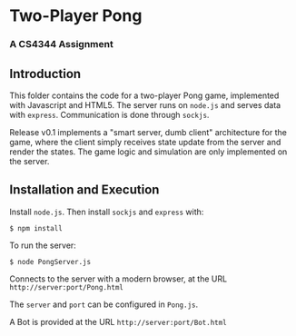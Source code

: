 # Two-Player Pong
### A CS4344 Assignment

## Introduction
This folder contains the code for a two-player Pong game, implemented with Javascript and HTML5.  The server runs on ```node.js``` and serves data with ```express```.  Communication is done through ```sockjs```.  

Release v0.1 implements a "smart server, dumb client" architecture for the game, where the client simply receives state update from the server and render the states.  The game logic and simulation are only implemented on the server.  

## Installation and Execution
Install ```node.js```.  Then install `sockjs` and `express` with:
```
$ npm install
```

To run the server:
```
$ node PongServer.js
```

Connects to the server with a modern browser, at the URL ```http://server:port/Pong.html```

The ```server``` and ```port``` can be configured in ```Pong.js```.

A Bot is provided at the URL ```http://server:port/Bot.html```

